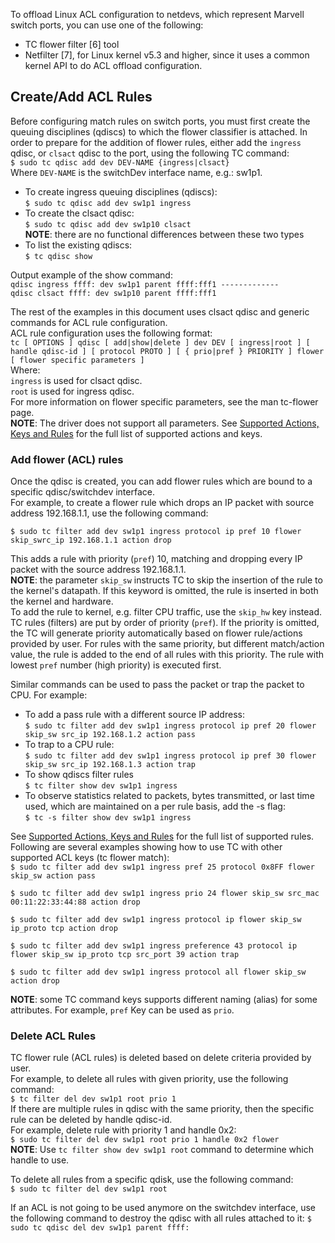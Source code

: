 To offload Linux ACL configuration to netdevs, which represent Marvell switch ports, you can use one of the following:
* TC flower filter [6] tool 
* Netfilter [7], for Linux kernel v5.3 and higher, since it uses a common kernel API to do ACL offload configuration.  

## Create/Add ACL Rules  
Before configuring match rules on switch ports, you must first create the queuing disciplines (qdiscs) to which the flower classifier is attached. In order to prepare for the addition of flower rules, either add the `ingress` qdisc, or `clsact` qdisc to the port, using the following TC command:  
`$ sudo tc qdisc add dev DEV-NAME {ingress|clsact}`  
Where `DEV-NAME` is the switchDev interface name, e.g.: sw1p1.  

* To create ingress queuing disciplines (qdiscs):  
`$ sudo tc qdisc add dev sw1p1 ingress`  
* To create the clsact qdisc:  
`$ sudo tc qdisc add dev sw1p10 clsact`  
**NOTE**: there are no functional differences between these two types
* To list the existing qdiscs:  
`$ tc qdisc show`  

Output example of the show command:  
`qdisc ingress ffff: dev sw1p1 parent ffff:fff1 -------------`  
`qdisc clsact ffff: dev sw1p10 parent ffff:fff1` 

The rest of the examples in this document uses clsact qdisc and generic commands for ACL rule configuration.  
ACL rule configuration uses the following format:  
`tc [ OPTIONS ] qdisc [ add|show|delete ] dev DEV [ ingress|root ] [ handle qdisc-id ] [ protocol PROTO ] [ { prio|pref } PRIORITY ] flower [ flower specific parameters ]`  
Where:  
    `ingress`  is used for clsact qdisc.  
    `root`  is used for ingress qdisc.   
For more information on flower specific parameters, see the man tc-flower page.  
**NOTE**: The driver does not support all parameters. See [Supported Actions, Keys and Rules](supported-actions,-keys-and-rules) for the full list of supported actions and keys.   

### Add flower (ACL) rules  
Once the qdisc is created, you can add flower rules which are bound to a specific qdisc/switchdev interface.   
For example, to create a flower rule which drops an IP packet with source address 192.168.1.1, use the following command:  

`$ sudo tc filter add dev sw1p1 ingress protocol ip pref 10 flower skip_swrc_ip 192.168.1.1 action drop`  
 
This adds a rule with priority (`pref`) 10, matching and dropping every IP packet with the source address 192.168.1.1.  
**NOTE**: the parameter `skip_sw` instructs TC to skip the insertion of the rule to the kernel's datapath. If this keyword is omitted, the rule is inserted in both the kernel and hardware.  
To add the rule to kernel, e.g. filter CPU traffic, use the `skip_hw` key instead.  
TC rules (filters) are put by order of priority (`pref`). If the priority is omitted, the TC will generate priority automatically based on flower rule/actions provided by user. For rules with the same priority, but different match/action value, the rule is added to the end of all rules with this priority. The rule with lowest `pref` number (high priority) is executed first.  

Similar commands can be used to pass the packet or trap the packet to CPU. For example:  
* To add a pass rule with a different source IP address:  
`$ sudo tc filter add dev sw1p1 ingress protocol ip pref 20 flower skip_sw src_ip 192.168.1.2 action pass`  
* To trap to a CPU rule:  
`$ sudo tc filter add dev sw1p1 ingress protocol ip pref 30 flower skip_sw src_ip 192.168.1.3 action trap`  
* To show qdiscs filter rules  
`$ tc filter show dev sw1p1 ingress`  
* To observe statistics related to packets, bytes transmitted, or last time used, which are maintained on a per rule basis, add the -s flag:  
`$ tc -s filter show dev sw1p1 ingress`  

See [Supported Actions, Keys and Rules](#supported-actions-keys-and-rules) for the full list of supported rules. Following are several examples showing how to use TC with other supported ACL keys (tc flower match):   
`$ sudo tc filter add dev sw1p1 ingress pref 25 protocol 0x8FF flower skip_sw action pass`

`$ sudo tc filter add dev sw1p1 ingress prio 24 flower skip_sw src_mac 00:11:22:33:44:88 action drop`

`$ sudo tc filter add dev sw1p1 ingress protocol ip flower skip_sw ip_proto tcp action drop`

`$ sudo tc filter add dev sw1p1 ingress preference 43 protocol ip flower skip_sw ip_proto tcp src_port 39 action trap`

`$ sudo tc filter add dev sw1p1 ingress protocol all flower skip_sw action drop`  

**NOTE**: some TC command keys supports different naming (alias) for some attributes. For example, `pref` Key can be used as `prio`.

### Delete ACL Rules
TC flower rule (ACL rules) is deleted based on delete criteria provided by user.  
For example, to delete all rules with given priority, use the following command:  
`$ tc filter del dev sw1p1 root prio 1`  
If there are multiple rules in qdisc with the same priority, then the specific rule can be deleted by handle qdisc-id.  
For example, delete rule with priority 1 and handle 0x2:  
`$ sudo tc filter del dev sw1p1 root prio 1 handle 0x2 flower`  
**NOTE**: Use `tc filter show dev sw1p1 root` command to determine which handle to use.  

To delete all rules from a specific qdisk, use the following command:  
`$ sudo tc filter del dev sw1p1 root`  

If an ACL is not going to be used anymore on the switchdev interface, use the following command to destroy the qdisc with all rules attached to it:
`$ sudo tc qdisc del dev sw1p1 parent ffff:`  